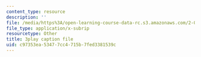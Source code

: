 ```yaml
---
content_type: resource
description: ''
file: /media/https%3A/open-learning-course-data-rc.s3.amazonaws.com/2-003sc-engineering-dynamics-fall-2011/c97353ea53477cc4715b7fed3381539c_ZNVvYg1FOPk.srt
file_type: application/x-subrip
resourcetype: Other
title: 3play caption file
uid: c97353ea-5347-7cc4-715b-7fed3381539c
---
```

